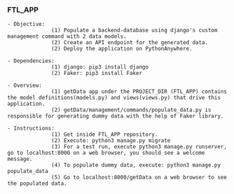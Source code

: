 ### FTL_APP
    - Objective:
                  (1) Populate a backend-database using django's custom management command with 2 data models. 
                  (2) Create an API endpoint for the generated data.
                  (2) Deploy the application on PythonAnywhere.

    - Dependencies:
                  (1) django: pip3 install django
                  (2) Faker: pip3 install Faker
                 
    - Overview:
                  (1) getData app under the PROJECT_DIR (FTL_APP) contains the model definitions(models.py) and views(views.py) that drive this application.
                  (2) getData/management/commands/populate_data.py is responsible for generating dummy data with the help of Faker library.
               
    - Instructions:
                  (1) Get inside FTL_APP repository.
                  (2) Execute: python3 manage.py migrate
                  (3) For a test run, execute python3 manage.py runserver, go to localhost:8000 on a web browser, you should see a welcome message.
                  (4) To populate dummy data, execute: python3 manage.py populate_data
                  (5) Go to localhost:8000/getData on a web browser to see the populated data.
